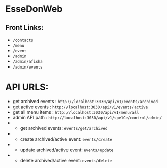 # EsseDonWeb

## Front Links:
- `/contacts`
- `/menu`
- `/event`
- `/admin`
- `/admin/afisha`
- `/admin/events`

# API URLS:
- get archived events : `http://localhost:3030/api/v1/events/archived`
- get active events : `http://localhost:3030/api/v1/events/active`
- get all menu items : `http://localhost:3030/api/v1/menu/all`
- admin API path : `http://localhost:3030/api/v1/spe1Ce/control/admin/`
- - get archived events: `events/get/archived`
- - create archived/active event: `events/create`
- - update archived/active event: `events/update`
- - delete archived/active event: `events/delete`
